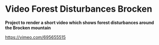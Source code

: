 # Video Forest Disturbances Brocken

**Project to render a short video which shows forest disturbances around the Brocken mountain**

https://vimeo.com/695655515
